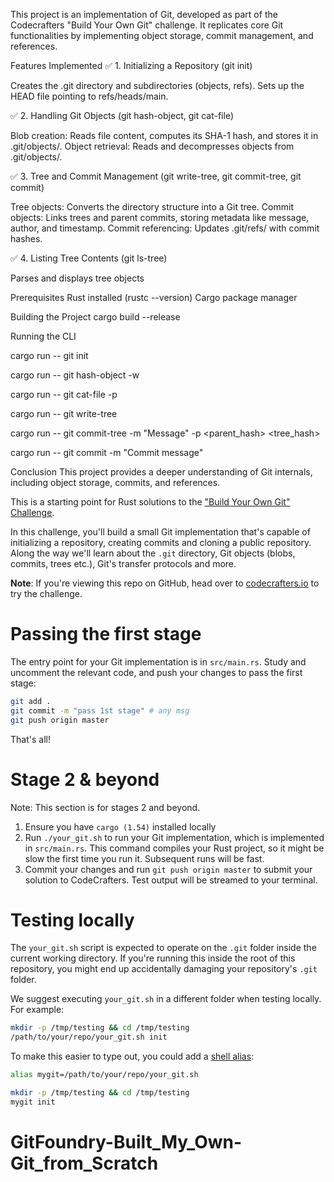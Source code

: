 This project is an implementation of Git, developed as part of the Codecrafters "Build Your Own Git" challenge. It replicates core Git functionalities by implementing object storage, commit management, and references.

Features Implemented
✅ 1. Initializing a Repository (git init)

Creates the .git directory and subdirectories (objects, refs).
Sets up the HEAD file pointing to refs/heads/main.

✅ 2. Handling Git Objects (git hash-object, git cat-file)

Blob creation: Reads file content, computes its SHA-1 hash, and stores it in .git/objects/.
Object retrieval: Reads and decompresses objects from .git/objects/.

✅ 3. Tree and Commit Management (git write-tree, git commit-tree, git commit)

Tree objects: Converts the directory structure into a Git tree.
Commit objects: Links trees and parent commits, storing metadata like message, author, and timestamp.
Commit referencing: Updates .git/refs/ with commit hashes.

✅ 4. Listing Tree Contents (git ls-tree)

Parses and displays tree objects


Prerequisites
Rust installed (rustc --version)
Cargo package manager

Building the Project
cargo build --release

Running the CLI

cargo run -- git init

cargo run -- git hash-object -w <file>

cargo run -- git cat-file -p <hash>

cargo run -- git write-tree

cargo run -- git commit-tree -m "Message" -p <parent_hash> <tree_hash>

cargo run -- git commit -m "Commit message"


Conclusion
This project provides a deeper understanding of Git internals, including object storage, commits, and references. 






This is a starting point for Rust solutions to the
["Build Your Own Git" Challenge](https://codecrafters.io/challenges/git).

In this challenge, you'll build a small Git implementation that's capable of
initializing a repository, creating commits and cloning a public repository.
Along the way we'll learn about the `.git` directory, Git objects (blobs,
commits, trees etc.), Git's transfer protocols and more.

**Note**: If you're viewing this repo on GitHub, head over to
[codecrafters.io](https://codecrafters.io) to try the challenge.

# Passing the first stage

The entry point for your Git implementation is in `src/main.rs`. Study and
uncomment the relevant code, and push your changes to pass the first stage:

```sh
git add .
git commit -m "pass 1st stage" # any msg
git push origin master
```

That's all!

# Stage 2 & beyond

Note: This section is for stages 2 and beyond.

1. Ensure you have `cargo (1.54)` installed locally
1. Run `./your_git.sh` to run your Git implementation, which is implemented in
   `src/main.rs`. This command compiles your Rust project, so it might be slow
   the first time you run it. Subsequent runs will be fast.
1. Commit your changes and run `git push origin master` to submit your solution
   to CodeCrafters. Test output will be streamed to your terminal.

# Testing locally

The `your_git.sh` script is expected to operate on the `.git` folder inside the
current working directory. If you're running this inside the root of this
repository, you might end up accidentally damaging your repository's `.git`
folder.

We suggest executing `your_git.sh` in a different folder when testing locally.
For example:

```sh
mkdir -p /tmp/testing && cd /tmp/testing
/path/to/your/repo/your_git.sh init
```

To make this easier to type out, you could add a
[shell alias](https://shapeshed.com/unix-alias/):

```sh
alias mygit=/path/to/your/repo/your_git.sh

mkdir -p /tmp/testing && cd /tmp/testing
mygit init
```
# GitFoundry-Built_My_Own-Git_from_Scratch
